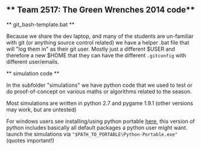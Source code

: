 ** Team 2517: The Green Wrenches 2014 code**
--------------------------------------------

** git_bash-template.bat **

Because we share the dev laptop, and many of the students are un-familiar with git (or anything source control related) we have a helper .bat file that will "log them in" as their git user. Mostly just a different $USER and therefore a new $HOME that they can have the different `.gitconfig` with different user/emails.

** simulation code **

In the subfolder "simulations" we have python code that we used to test or do proof-of-concept on various maths or algorithms related to the season.

Most simulations are written in python 2.7 and pygame 1.9.1 (other versions may work, but are untested)

For windows users see installing/using python portable [here](http://portablepython.com/wiki/PortablePython2.7.5.1/), this version of python includes basically all default packages a python user might want. launch the simulations via `"$PATH_TO_PORTABLE\Python-Portable.exe"` (quotes important!)